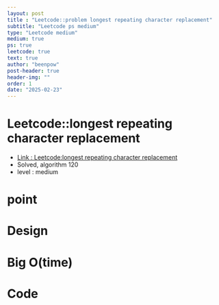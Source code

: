 ```yaml
---
layout: post
title : "Leetcode::problem longest repeating character replacement"
subtitle: "Leetcode ps medium"
type: "Leetcode medium"
medium: true
ps: true
leetcode: true
text: true
author: "beenpow"
post-header: true
header-img: ""
order: 1
date: "2025-02-23"
---
```


# Leetcode::longest repeating character replacement
- [Link : Leetcode:longest repeating character replacement]()
- Solved, algorithm 120
- level : medium
# point

# Design


# Big O(time)

# Code

```cpp

```